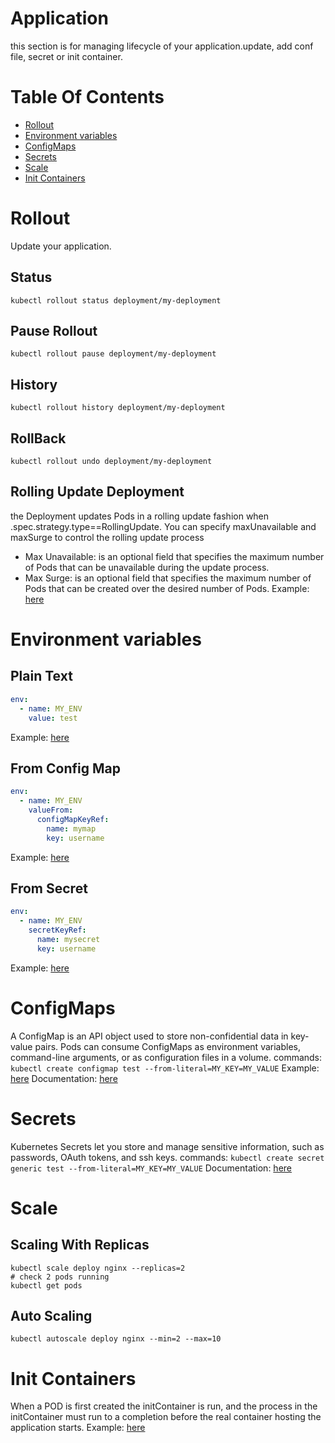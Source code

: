 # Application
this section is for managing lifecycle of your application.update, add conf file, secret or init container.
# Table Of Contents
- [Rollout](#rollback)
- [Environment variables](#environment-variables)
- [ConfigMaps](#configmaps)
- [Secrets](#secrets)
- [Scale](#scale)
- [Init Containers](#init-containers)
# Rollout
Update your application.
## Status
`kubectl rollout status deployment/my-deployment`
## Pause Rollout
`kubectl rollout pause deployment/my-deployment`
## History
`kubectl rollout history deployment/my-deployment`
## RollBack
`kubectl rollout undo deployment/my-deployment`
## Rolling Update Deployment
the Deployment updates Pods in a rolling update fashion when .spec.strategy.type==RollingUpdate. You can specify maxUnavailable and maxSurge to control the rolling update process
- Max Unavailable: is an optional field that specifies the maximum number of Pods that can be unavailable during the update process.
- Max Surge: is an optional field that specifies the maximum number of Pods that can be created over the desired number of Pods.
Example: [here](templates/rolling-update-deployment.yaml)
# Environment variables
## Plain Text
````yaml
env:
  - name: MY_ENV
    value: test
````
Example: [here](templates/pod-with-environment-variable.yaml)
## From Config Map
````yaml
env:
  - name: MY_ENV
    valueFrom: 
      configMapKeyRef:
        name: mymap
        key: username
````
Example: [here](templates/pod-with-environment-variable.yaml)
## From Secret
````yaml
env:
  - name: MY_ENV
    secretKeyRef:
      name: mysecret
      key: username
````
Example: [here](templates/pod-with-environment-variable.yaml)
# ConfigMaps
A ConfigMap is an API object used to store non-confidential data in key-value pairs. Pods can consume ConfigMaps as environment variables, command-line arguments, or as configuration files in a volume.
commands:
`kubectl create configmap test --from-literal=MY_KEY=MY_VALUE`
Example: [here](templates/configmap.yaml)
Documentation: [here](https://kubernetes.io/docs/concepts/configuration/configmap/)
# Secrets 
Kubernetes Secrets let you store and manage sensitive information, such as passwords, OAuth tokens, and ssh keys.
commands:
`kubectl create secret generic test --from-literal=MY_KEY=MY_VALUE`
Documentation: [here](https://kubernetes.io/docs/concepts/configuration/secret/)
# Scale
## Scaling With Replicas
```shell
kubectl scale deploy nginx --replicas=2
# check 2 pods running
kubectl get pods
```
## Auto Scaling
```shell
kubectl autoscale deploy nginx --min=2 --max=10
```
# Init Containers
When a POD is first created the initContainer is run, and the process in the initContainer must run to a completion before the real container hosting the application starts. 
Example: [here](templates/init-container.yaml)